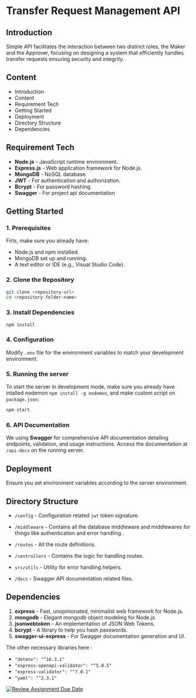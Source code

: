 # Transfer Request Management API
## Introduction

Simple API facilitates the interaction between two distinct roles, the Maker and the Approver, focusing on designing a system that efficiently handles transfer requests ensuring security and integrity.

## Content
* Introduction
* Content
* Requirement Tech
* Getting Started
* Deployment
* Directory Structure
* Dependencies

## Requirement Tech

- **Node.js** - JavaScript runtime environment.
- **Express.js** - Web application framework for Node.js.
- **MongoDB** - NoSQL database.
- **JWT** - For authentication and authorization.
- **Bcrypt** - For password hashing.
- **Swagger** - For project api documentation

## Getting Started

### 1. Prerequisites

Firts, make sure you already have:

- Node.js and npm installed.
- MongoDB set up and running.
- A text editor or IDE (e.g., Visual Studio Code).

### 2. Clone the Repository

```bash
git clone <repository-url>
cd <repository-folder-name>
```

### 3. Install Dependencies

```bash
npm install
```

### 4. Configuration

Modify `.env` file for the environment variables to match your development environment.

### 5. Running the server

To start the server in development mode, make sure you already have intalled nodemon `npm install -g nodemon`, and make custom script on `package.json`:

```bash
npm start
```

### 6. API Documentation

We using **Swagger** for comprehensive API documentation detailing endpoints, validation, and usage instructions. Access the documentation at `/api-docs` on the running server.

## Deployment

Ensure you set environment variables according to the server environment.


## Directory Structure

- `/config` - Configuration related `jwt` token signature.
- `/middleware` - Contains all the database middleware and middlewares for things like authentication and error handling..
- `/routes` - All the route definitions.
- `/controllers` - Contains the logic for handling routes.
- `src/utils` - Utility for error handling helpers.

- `/docs` - Swagger API documentation related files.

## Dependencies

1. **express** - Fast, unopinionated, minimalist web framework for Node.js.
2. **mongodb** - Elegant mongodb object modeling for Node.js.
3. **jsonwebtoken** - An implementation of JSON Web Tokens.
4. **bcrypt** - A library to help you hash passwords.
5. **swagger-ui-express** - For Swagger documentation generation and UI.

The other necessary libraries here :
- `"dotenv": "^16.3.1"`
- `"express-openapi-validator": "^5.0.5"`
- `"express-validator": "^7.0.1"`
- `"yaml": "^2.3.1"`

[![Review Assignment Due Date](https://classroom.github.com/assets/deadline-readme-button-24ddc0f5d75046c5622901739e7c5dd533143b0c8e959d652212380cedb1ea36.svg)](https://classroom.github.com/a/zrfmWHEN)
